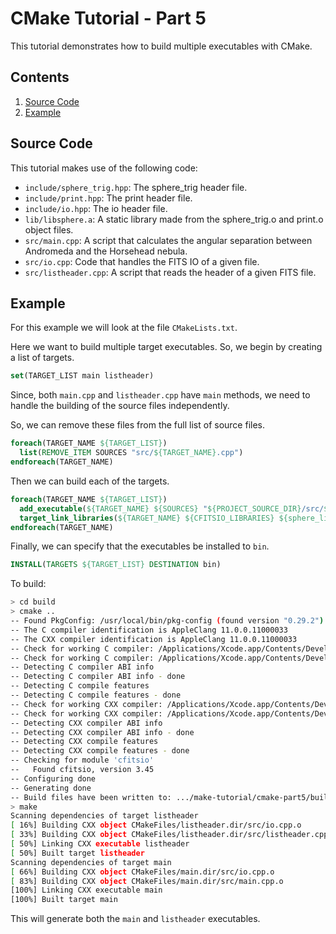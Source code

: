 # CMake Tutorial - Part 5

This tutorial demonstrates how to build multiple executables with CMake.

## Contents

1. [Source Code](#Source-Code)
1. [Example](#Example)

## Source Code

This tutorial makes use of the following code:

- `include/sphere_trig.hpp`: The sphere_trig header file.
- `include/print.hpp`: The print header file.
- `include/io.hpp`: The io header file.
- `lib/libsphere.a`: A static library made from the sphere_trig.o and print.o object files.
- `src/main.cpp`: A script that calculates the angular separation between Andromeda and the Horsehead nebula.
- `src/io.cpp`: Code that handles the FITS IO of a given file.
- `src/listheader.cpp`: A script that reads the header of a given FITS file.

## Example

For this example we will look at the file `CMakeLists.txt`.

Here we want to build multiple target executables. So, we begin by creating a list of targets.

```cmake
set(TARGET_LIST main listheader)
```

Since, both `main.cpp` and `listheader.cpp` have `main` methods, we need to
handle the building of the source files independently.

So, we can remove these files from the full list of source files.

```cmake
foreach(TARGET_NAME ${TARGET_LIST})
  list(REMOVE_ITEM SOURCES "src/${TARGET_NAME}.cpp")
endforeach(TARGET_NAME)
```

Then we can build each of the targets.

```cmake
foreach(TARGET_NAME ${TARGET_LIST})
  add_executable(${TARGET_NAME} ${SOURCES} "${PROJECT_SOURCE_DIR}/src/${TARGET_NAME}.cpp")
  target_link_libraries(${TARGET_NAME} ${CFITSIO_LIBRARIES} ${sphere_lib})
endforeach(TARGET_NAME)
```

Finally, we can specify that the executables be installed to `bin`.

```cmake
INSTALL(TARGETS ${TARGET_LIST} DESTINATION bin)
```

To build:

```bash
> cd build
> cmake ..
-- Found PkgConfig: /usr/local/bin/pkg-config (found version "0.29.2")
-- The C compiler identification is AppleClang 11.0.0.11000033
-- The CXX compiler identification is AppleClang 11.0.0.11000033
-- Check for working C compiler: /Applications/Xcode.app/Contents/Developer/Toolchains/XcodeDefault.xctoolchain/usr/bin/cc
-- Check for working C compiler: /Applications/Xcode.app/Contents/Developer/Toolchains/XcodeDefault.xctoolchain/usr/bin/cc -- works
-- Detecting C compiler ABI info
-- Detecting C compiler ABI info - done
-- Detecting C compile features
-- Detecting C compile features - done
-- Check for working CXX compiler: /Applications/Xcode.app/Contents/Developer/Toolchains/XcodeDefault.xctoolchain/usr/bin/c++
-- Check for working CXX compiler: /Applications/Xcode.app/Contents/Developer/Toolchains/XcodeDefault.xctoolchain/usr/bin/c++ -- works
-- Detecting CXX compiler ABI info
-- Detecting CXX compiler ABI info - done
-- Detecting CXX compile features
-- Detecting CXX compile features - done
-- Checking for module 'cfitsio'
--   Found cfitsio, version 3.45
-- Configuring done
-- Generating done
-- Build files have been written to: .../make-tutorial/cmake-part5/build
> make
Scanning dependencies of target listheader
[ 16%] Building CXX object CMakeFiles/listheader.dir/src/io.cpp.o
[ 33%] Building CXX object CMakeFiles/listheader.dir/src/listheader.cpp.o
[ 50%] Linking CXX executable listheader
[ 50%] Built target listheader
Scanning dependencies of target main
[ 66%] Building CXX object CMakeFiles/main.dir/src/io.cpp.o
[ 83%] Building CXX object CMakeFiles/main.dir/src/main.cpp.o
[100%] Linking CXX executable main
[100%] Built target main
```

This will generate both the `main` and `listheader` executables.

